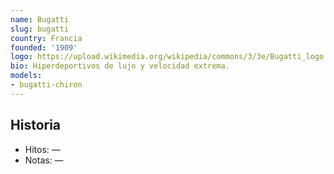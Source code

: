 ```yaml
---
name: Bugatti
slug: bugatti
country: Francia
founded: '1909'
logo: https://upload.wikimedia.org/wikipedia/commons/3/3e/Bugatti_logo.svg
bio: Hiperdeportivos de lujo y velocidad extrema.
models:
- bugatti-chiron
---
```


## Historia

- Hitos: —
- Notas: —

